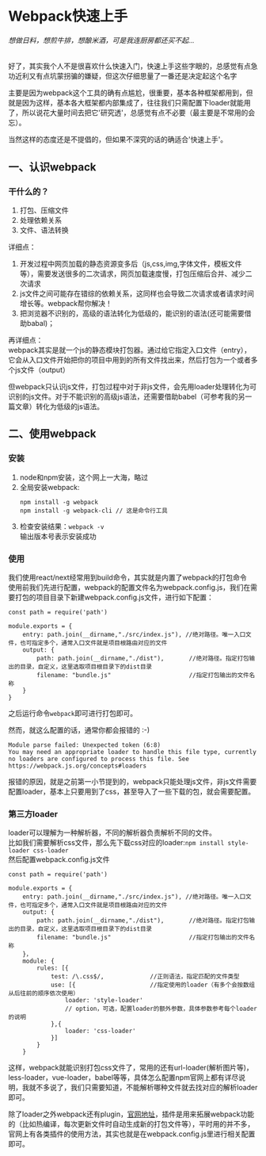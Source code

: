 # Webpack快速上手  
###### 想做日料，想煎牛排，想酿米酒，可是我连厨房都还买不起...  
好了，其实我个人不是很喜欢什么快速入门，快速上手这些字眼的，总感觉有点急功近利又有点坑蒙拐骗的嫌疑，但这次仔细思量了一番还是决定起这个名字  
  
主要是因为webpack这个工具的确有点尴尬，很重要，基本各种框架都用到，但就是因为这样，基本各大框架都内部集成了，往往我们只需配置下loader就能用了，所以说花大量时间去把它'研究透'，总感觉有点不必要（最主要是不常用的会忘）。  
  
当然这样的态度还是不提倡的，但如果不深究的话的确适合'快速上手'。  
  
## 一、认识webpack  
### 干什么的？  
1. 打包、压缩文件  
2. 处理依赖关系  
3. 文件、语法转换
  
详细点：  
1. 开发过程中网页加载的静态资源变多后（js,css,img,字体文件，模板文件等），需要发送很多的二次请求，网页加载速度慢，打包压缩后合并、减少二次请求  
2. js文件之间可能存在错综的依赖关系，这同样也会导致二次请求或者请求时间增长等。webpack帮你解决！  
3. 把浏览器不识别的，高级的语法转化为低级的，能识别的语法(还可能需要借助babal)；  
  

再详细点：  
webpack其实是就一个js的静态模块打包器。通过给它指定入口文件（entry），它会从入口文件开始把你的项目中用到的所有文件找出来，然后打包为一个或者多个js文件（output）  
  
但webpack只认识js文件，打包过程中对于非js文件，会先用loader处理转化为可识别的js文件。对于不能识别的高级js语法，还需要借助babel（可参考我的另一篇文章）转化为低级的js语法。
## 二、使用webpack  
### 安装  
1. node和npm安装，这个网上一大海，略过  
2. 全局安装webpack:  
   ```
   npm install -g webpack
   npm install -g webpack-cli // 这是命令行工具
   ```  
3. 检查安装结果：`webpack -v`  
输出版本号表示安装成功
### 使用  
我们使用react/next经常用到build命令，其实就是内置了webpack的打包命令  
使用前我们先进行配置，webpack的配置文件名为webpack.config.js，我们在需要打包的项目目录下新建webpack.config.js文件，进行如下配置：  
```
const path = require('path')

module.exports = {
    entry: path.join(__dirname,"./src/index.js"), //绝对路径。唯一入口文件，也可指定多个，通常入口文件就是项目根路由对应的文件
    output: {
        path: path.join(__dirname,"./dist"),       //绝对路径。指定打包输出的目录，自定义，这里选取项目根目录下的dist目录
        filename: "bundle.js"                      //指定打包输出的文件名称
    }
}
```  
之后运行命令`webpack`即可进行打包即可。  

然而，就这么配置的话，通常你都会报错的 :-)  
```
Module parse failed: Unexpected token (6:8)
You may need an appropriate loader to handle this file type, currently no loaders are configured to process this file. See https://webpack.js.org/concepts#loaders
```  
报错的原因，就是之前第一小节提到的，webpack只能处理js文件，非js文件需要配置loader，基本上只要用到了css，甚至导入了一些下载的包，就会需要配置。  
### 第三方loader  
loader可以理解为一种解析器，不同的解析器负责解析不同的文件。  
比如我们需要解析css文件，那么先下载css对应的loader:`npm install style-loader css-loader`  
然后配置webpack.config.js文件  
```
const path = require('path')

module.exports = {
    entry: path.join(__dirname,"./src/index.js"), //绝对路径。唯一入口文件，也可指定多个，通常入口文件就是项目根路由对应的文件
    output: {
        path: path.join(__dirname,"./dist"),       //绝对路径。指定打包输出的目录，自定义，这里选取项目根目录下的dist目录
        filename: "bundle.js"                      //指定打包输出的文件名称
    }，
    module: {
        rules: [{
            test: /\.css$/,             //正则语法，指定匹配的文件类型
            use: [{                     //指定使用的loader（有多个会按数组从后往前的顺序依次使用）
                loader: 'style-loader'
                // option，可选，配置loader的额外参数，具体参数参考每个loader的说明 
            },{
                loader: 'css-loader'    
            }]
        }
    }
```
这样，webpack就能识别打包css文件了，常用的还有url-loader(解析图片等)，less-loader，vue-loader，babel等等，具体怎么配置npm官网上都有详尽说明，我就不多说了，我们只需要知道，不能解析哪种文件就去找对应的解析loader即可。  
  
除了loader之外webpack还有plugin，[官网地址](https://webpack.docschina.org/plugins/)，插件是用来拓展webpack功能的（比如热编译，每次更新文件时自动生成新的打包文件等），平时用的并不多，官网上有各类插件的使用方法，其实也就是在webpack.config.js里进行相关配置即可。
  
